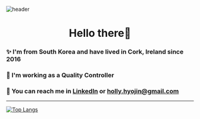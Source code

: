 ![header](https://capsule-render.vercel.app/api?type=waving&color=aee1e1&height=200&section=header&text=Hyojin_Kim&fontColor=046582&fontSize=90&reversal=true&)

<h1 align="center">Hello there👋</h1>

### ✨ I'm from South Korea and have lived in Cork, Ireland since 2016

### 🌱 I'm working as a Quality Controller 

<!--
### 🔥 I studied Java, C++, and SQL in College, and did self-study JavaScript personally. -->

### 📧 You can reach me in [LinkedIn](https://www.linkedin.com/in/hollyhyojin/) or [holly.hyojin@gmail.com](holly.hyojin@gmail.com)

---

[![Top Langs](https://github-readme-stats.vercel.app/api/top-langs/?username=hollykim&layout=compact)](https://github.com/anuraghazra/github-readme-stats)

<!-- - 📚 I'm learning Java, SQL, and basic Front-end skills. -->

<!--
**hollykim/hollykim** is a ✨ _special_ ✨ repository because its `README.md` (this file) appears on your GitHub profile.

Here are some ideas to get you started:

- 🔭 I’m currently working on ...
- 🌱 I’m currently learning ...
- 👯 I’m looking to collaborate on ...
- 🤔 I’m looking for help with ...
- 💬 Ask me about ...
- 📫 How to reach me: ...
- 😄 Pronouns: ...
- ⚡ Fun fact: ...
  -->
